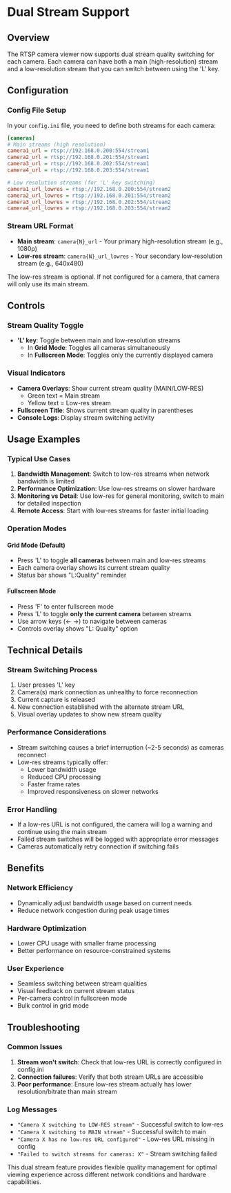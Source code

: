 # Dual Stream Support

## Overview
The RTSP camera viewer now supports dual stream quality switching for each camera. Each camera can have both a main (high-resolution) stream and a low-resolution stream that you can switch between using the 'L' key.

## Configuration

### Config File Setup
In your `config.ini` file, you need to define both streams for each camera:

```ini
[cameras]
# Main streams (high resolution)
camera1_url = rtsp://192.168.0.200:554/stream1
camera2_url = rtsp://192.168.0.201:554/stream1  
camera3_url = rtsp://192.168.0.202:554/stream1
camera4_url = rtsp://192.168.0.203:554/stream1

# Low resolution streams (for 'L' key switching)
camera1_url_lowres = rtsp://192.168.0.200:554/stream2
camera2_url_lowres = rtsp://192.168.0.201:554/stream2
camera3_url_lowres = rtsp://192.168.0.202:554/stream2
camera4_url_lowres = rtsp://192.168.0.203:554/stream2
```

### Stream URL Format
- **Main stream**: `camera{N}_url` - Your primary high-resolution stream (e.g., 1080p)
- **Low-res stream**: `camera{N}_url_lowres` - Your secondary low-resolution stream (e.g., 640x480)

The low-res stream is optional. If not configured for a camera, that camera will only use its main stream.

## Controls

### Stream Quality Toggle
- **'L' key**: Toggle between main and low-resolution streams
  - In **Grid Mode**: Toggles all cameras simultaneously
  - In **Fullscreen Mode**: Toggles only the currently displayed camera

### Visual Indicators
- **Camera Overlays**: Show current stream quality (MAIN/LOW-RES)
  - Green text = Main stream
  - Yellow text = Low-res stream
- **Fullscreen Title**: Shows current stream quality in parentheses
- **Console Logs**: Display stream switching activity

## Usage Examples

### Typical Use Cases
1. **Bandwidth Management**: Switch to low-res streams when network bandwidth is limited
2. **Performance Optimization**: Use low-res streams on slower hardware
3. **Monitoring vs Detail**: Use low-res for general monitoring, switch to main for detailed inspection
4. **Remote Access**: Start with low-res streams for faster initial loading

### Operation Modes

#### Grid Mode (Default)
- Press 'L' to toggle **all cameras** between main and low-res streams
- Each camera overlay shows its current stream quality
- Status bar shows "L:Quality" reminder

#### Fullscreen Mode
- Press 'F' to enter fullscreen mode
- Press 'L' to toggle **only the current camera** between streams
- Use arrow keys (← →) to navigate between cameras
- Controls overlay shows "L: Quality" option

## Technical Details

### Stream Switching Process
1. User presses 'L' key
2. Camera(s) mark connection as unhealthy to force reconnection
3. Current capture is released
4. New connection established with the alternate stream URL
5. Visual overlay updates to show new stream quality

### Performance Considerations
- Stream switching causes a brief interruption (~2-5 seconds) as cameras reconnect
- Low-res streams typically offer:
  - Lower bandwidth usage
  - Reduced CPU processing
  - Faster frame rates
  - Improved responsiveness on slower networks

### Error Handling
- If a low-res URL is not configured, the camera will log a warning and continue using the main stream
- Failed stream switches will be logged with appropriate error messages
- Cameras automatically retry connection if switching fails

## Benefits

### Network Efficiency
- Dynamically adjust bandwidth usage based on current needs
- Reduce network congestion during peak usage times

### Hardware Optimization
- Lower CPU usage with smaller frame processing
- Better performance on resource-constrained systems

### User Experience
- Seamless switching between stream qualities
- Visual feedback on current stream status
- Per-camera control in fullscreen mode
- Bulk control in grid mode

## Troubleshooting

### Common Issues
1. **Stream won't switch**: Check that low-res URL is correctly configured in config.ini
2. **Connection failures**: Verify that both stream URLs are accessible
3. **Poor performance**: Ensure low-res stream actually has lower resolution/bitrate than main stream

### Log Messages
- `"Camera X switching to LOW-RES stream"` - Successful switch to low-res
- `"Camera X switching to MAIN stream"` - Successful switch to main
- `"Camera X has no low-res URL configured"` - Low-res URL missing in config
- `"Failed to switch streams for cameras: X"` - Stream switching failed

This dual stream feature provides flexible quality management for optimal viewing experience across different network conditions and hardware capabilities.
